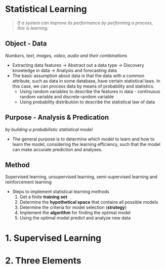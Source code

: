 # Statistical Learning
> *If a system can improve its performance by performing a process, this is learning.*

## Object - Data

*Numbers, text, images, video, audio and their combinations*

- Extracting data features ->  Abstract out a data type ->  Discovery knowledge in data -> Analysis and forecasting data
- The basic assumption about data is that the data with a common attribute, such as data in some database, have certain statistical laws. In this case, we can process data by means of probability and statistics.
    - Using random variables to describe the features in data - continuous random variable and discrete random variable
    - Using probability distribution to describe the statistical law of data

## Purpose - Analysis & Predication

*by building a probabilistic statistical model*

- The general purpose is to determine which model to learn and how to learn the model, considering the learning efficiency, such that the model can make accurate prediction and analyses.

## Method

Supervised learning, unsupervised learning, semi-supervised learning and reinforcement learning

- Steps to implement statistical learning methods
    1. Get a finite **training set**
    2. Determine the **hypothetical space** that contains all possible models
    3. Determine the criteria for model selection (**strategy**)
    4. Implement the **algorithm** for finding the optimal model
    5. Using the optimal model predict and analyze new data

# 1. Supervised Learning



# 2. Three Elements

##  